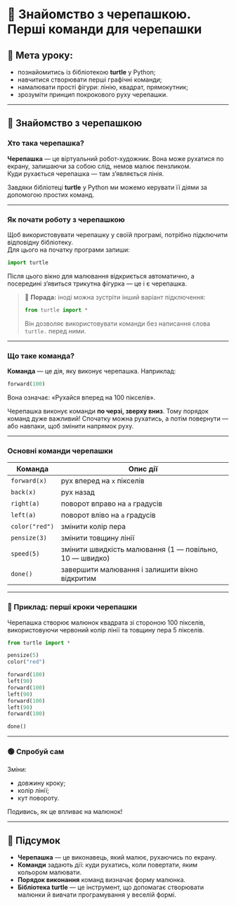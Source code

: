 # 🐢 Знайомство з черепашкою. Перші команди для черепашки

## 🎯 Мета уроку:
- познайомитись із бібліотекою **turtle** у Python;
- навчитися створювати перші графічні команди;
- намалювати прості фігури: лінію, квадрат, прямокутник;
- зрозуміти принцип покрокового руху черепашки.

---

## 🧩 Знайомство з черепашкою

### Хто така черепашка?

**Черепашка** — це віртуальний робот-художник. Вона може рухатися по екрану, залишаючи за собою слід, немов малює пензликом.  
Куди рухається черепашка — там з’являється лінія.  

Завдяки бібліотеці **turtle** у Python ми можемо керувати її діями за допомогою простих команд.

---

### Як почати роботу з черепашкою

Щоб використовувати черепашку у своїй програмі, потрібно підключити відповідну бібліотеку.  
Для цього на початку програми запиши:

```python
import turtle
```

Після цього вікно для малювання відкриється автоматично, а посередині з’явиться трикутна фігурка — це і є черепашка.

> 🔹 **Порада:** іноді можна зустріти інший варіант підключення:
>
> ```python
> from turtle import *
> ```
>
> Він дозволяє використовувати команди без написання слова `turtle.` перед ними.

---

### Що таке команда?

**Команда** — це дія, яку виконує черепашка.
Наприклад:

```python
forward(100)
```

Вона означає: «Рухайся вперед на 100 пікселів».

Черепашка виконує команди **по черзі, зверху вниз**.
Тому порядок команд дуже важливий!
Спочатку можна рухатись, а потім повернути — або навпаки, щоб змінити напрямок руху.

---

### Основні команди черепашки

| Команда        | Опис дії                                                |
| -------------- | ------------------------------------------------------- |
| `forward(x)`   | рух вперед на `x` пікселів                              |
| `back(x)`      | рух назад                                               |
| `right(a)`     | поворот вправо на `a` градусів                          |
| `left(a)`      | поворот вліво на `a` градусів                           |
| `color("red")` | змінити колір пера                                      |
| `pensize(3)`   | змінити товщину лінії                                   |
| `speed(5)`     | змінити швидкість малювання (1 — повільно, 10 — швидко) |
| `done()`       | завершити малювання і залишити вікно відкритим          |

---

### 🧠 Приклад: перші кроки черепашки

Черепашка створює малюнок квадрата зі стороною 100 пікселів, використовуючи червоний колір лінії та товщину пера 5 пікселів.

```python
from turtle import *

pensize(5)
color("red")

forward(100)
left(90)
forward(100)
left(90)
forward(100)
left(90)
forward(100)

done()
```

---

### 🟢 Спробуй сам

Зміни:

* довжину кроку;
* колір лінії;
* кут повороту.

Подивись, як це впливає на малюнок!

---

## 🧾 Підсумок

* **Черепашка** — це виконавець, який малює, рухаючись по екрану.
* **Команди** задають дії: куди рухатись, коли повертати, яким кольором малювати.
* **Порядок виконання** команд визначає форму малюнка.
* **Бібліотека turtle** — це інструмент, що допомагає створювати малюнки й вивчати програмування у веселій формі.

```
